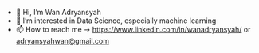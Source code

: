 - 👋 Hi, I’m Wan Adryansyah
- 👀 I’m interested in Data Science, especially machine learning
- 📫 How to reach me -> https://www.linkedin.com/in/wanadryansyah/ or adryansyahwan@gmail.com
